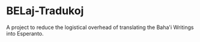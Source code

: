 BELaj-Tradukoj
==============

A project to reduce the logistical overhead of translating the Baha'i Writings into Esperanto.
